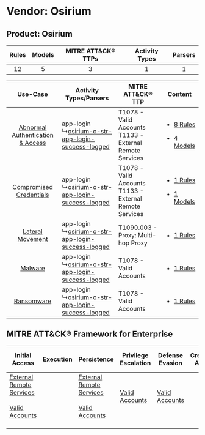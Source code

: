 Vendor: Osirium
===============
Product: Osirium
----------------
| Rules | Models | MITRE ATT&CK® TTPs | Activity Types | Parsers |
|:-----:|:------:|:------------------:|:--------------:|:-------:|
|  12   |   5    |         3          |       1        |    1    |

|    Use-Case    | Activity Types/Parsers    | MITRE ATT&CK® TTP    | Content    |
|:----:| ---- | ---- | ---- |
| [Abnormal Authentication & Access](../../../UseCases/uc_abnormal_authentication_&_access.md) |  app-login<br> ↳[osirium-o-str-app-login-success-logged](Ps/pC_osiriumostrapploginsuccesslogged.md)<br> | T1078 - Valid Accounts<br>T1133 - External Remote Services<br> | [<ul><li>8 Rules</li></ul><ul><li>4 Models</li></ul>](RM/r_m_osirium_osirium_Abnormal_Authentication_&_Access.md) |
|          [Compromised Credentials](../../../UseCases/uc_compromised_credentials.md)          |  app-login<br> ↳[osirium-o-str-app-login-success-logged](Ps/pC_osiriumostrapploginsuccesslogged.md)<br> | T1078 - Valid Accounts<br>T1133 - External Remote Services<br> | [<ul><li>1 Rules</li></ul><ul><li>1 Models</li></ul>](RM/r_m_osirium_osirium_Compromised_Credentials.md)          |
|    [Lateral Movement](../../../UseCases/uc_lateral_movement.md)    |  app-login<br> ↳[osirium-o-str-app-login-success-logged](Ps/pC_osiriumostrapploginsuccesslogged.md)<br> | T1090.003 - Proxy: Multi-hop Proxy<br>    | [<ul><li>1 Rules</li></ul>](RM/r_m_osirium_osirium_Lateral_Movement.md)    |
|    [Malware](../../../UseCases/uc_malware.md)    |  app-login<br> ↳[osirium-o-str-app-login-success-logged](Ps/pC_osiriumostrapploginsuccesslogged.md)<br> | T1078 - Valid Accounts<br>    | [<ul><li>1 Rules</li></ul>](RM/r_m_osirium_osirium_Malware.md)    |
|    [Ransomware](../../../UseCases/uc_ransomware.md)    |  app-login<br> ↳[osirium-o-str-app-login-success-logged](Ps/pC_osiriumostrapploginsuccesslogged.md)<br> | T1078 - Valid Accounts<br>    | [<ul><li>1 Rules</li></ul>](RM/r_m_osirium_osirium_Ransomware.md)    |

MITRE ATT&CK® Framework for Enterprise
--------------------------------------
| Initial Access                                                                                                                                   | Execution | Persistence                                                                                                                                      | Privilege Escalation                                                | Defense Evasion                                                     | Credential Access | Discovery | Lateral Movement | Collection | Command and Control                                                                                                                       | Exfiltration | Impact |
| ------------------------------------------------------------------------------------------------------------------------------------------------ | --------- | ------------------------------------------------------------------------------------------------------------------------------------------------ | ------------------------------------------------------------------- | ------------------------------------------------------------------- | ----------------- | --------- | ---------------- | ---------- | ----------------------------------------------------------------------------------------------------------------------------------------- | ------------ | ------ |
| [External Remote Services](https://attack.mitre.org/techniques/T1133)<br><br>[Valid Accounts](https://attack.mitre.org/techniques/T1078)<br><br> |           | [External Remote Services](https://attack.mitre.org/techniques/T1133)<br><br>[Valid Accounts](https://attack.mitre.org/techniques/T1078)<br><br> | [Valid Accounts](https://attack.mitre.org/techniques/T1078)<br><br> | [Valid Accounts](https://attack.mitre.org/techniques/T1078)<br><br> |                   |           |                  |            | [Proxy: Multi-hop Proxy](https://attack.mitre.org/techniques/T1090/003)<br><br>[Proxy](https://attack.mitre.org/techniques/T1090)<br><br> |              |        |